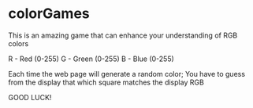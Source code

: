 # colorGames

This is an amazing game that can enhance your understanding of RGB colors


  R - Red (0-255)
  G - Green (0-255)
  B - Blue (0-255)

Each time the web page will generate a random color; 
You have to guess from the display that which square matches the display RGB

GOOD LUCK!
